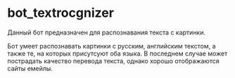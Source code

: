 # bot_textrocgnizer
Данный бот предназначен для распознавания текста с картинки.

Бот умеет распознавать картинки с русским, английским текстом, а также те, на которых присутсуют оба языка. В последнем случае может пострадать качество перевода текста, однако хорошо отображаются сайты  емейлы.

